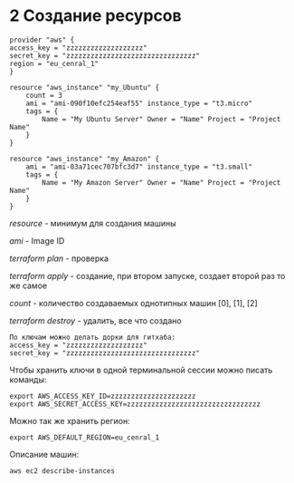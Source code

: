 # 2 Создание ресурсов



```text
provider "aws" {
access_key = "zzzzzzzzzzzzzzzzzzz"
secret_key = "zzzzzzzzzzzzzzzzzzzzzzzzzzzzzzzz"
region = "eu_cenral_1"
}

resource "aws_instance" "my_Ubuntu" { 
    count = 3
    ami = "ami-090f10efc254eaf55" instance_type = "t3.micro"
    tags = { 
        Name = "My Ubuntu Server" Owner = "Name" Project = "Project Name"
    } 
}

resource "aws_instance" "my_Amazon" { 
    ami = "ami-03a71cec707bfc3d7" instance_type = "t3.small"
    tags = { 
        Name = "My Amazon Server" Owner = "Name" Project = "Project Name" 
    }
}
```



_resource_ - минимум для создания машины

_ami_ - Image ID 

_terraform plan_ - проверка

_terraform apply_ - создание, при втором запуске, создает второй раз то же самое

_count_ - количество создаваемых однотипных машин \[0\], \[1\], \[2\]

_terraform destroy_ - удалить, все что создано

```text
По ключам можно делать дорки для гитхаба:
access_key = "zzzzzzzzzzzzzzzzzzz"
secret_key = "zzzzzzzzzzzzzzzzzzzzzzzzzzzzzzzz"
```

Чтобы хранить ключи в одной терминальной сессии можно писать команды:

```text
export AWS_ACCESS_KEY_ID=zzzzzzzzzzzzzzzzzzzzz
export AWS_SECRET_ACCESS_KEY=zzzzzzzzzzzzzzzzzzzzzzzzzzzzzzzzz
```

Можно так же хранить регион:

```text
export AWS_DEFAULT_REGION=eu_cenral_1

```

Описание машин:

```text
aws ec2 describe-instances
```



